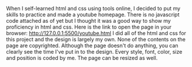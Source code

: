 When I self-learned html and css using tools online, I decided to put my skills to practice and made a youtube homepage. There is no javascript code attached as of yet but I thought it was a good way to show my proficiency in html and css. Here is the link to open the page in your browser: http://127.0.0.1:5500/youtube.html
I did all of the html and css for this project and the design is largely my own. None of the contents on the page are copyrighted. Although the page doesn't do anything, you can clearly see the time I've put in to the design. Every style, font, color, size and position is coded by me. The page can be resized as well.
